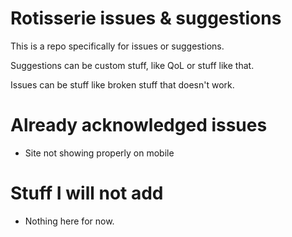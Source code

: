 # Rotisserie issues & suggestions

This is a repo specifically for issues or suggestions.

Suggestions can be custom stuff, like QoL or stuff like that.

Issues can be stuff like broken stuff that doesn't work.

# Already acknowledged issues

- Site not showing properly on mobile

# Stuff I will not add

- Nothing here for now.
